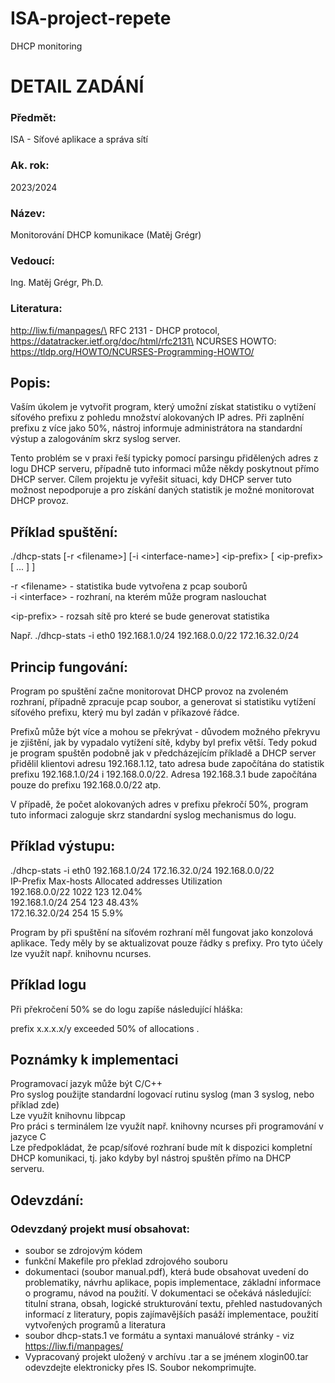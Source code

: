 # ISA-project-repete
DHCP monitoring
# DETAIL ZADÁNÍ
###  Předmět:
ISA - Síťové aplikace a správa sítí
### Ak. rok:
2023/2024
### Název:
Monitorování DHCP komunikace (Matěj Grégr)
### Vedoucí:
Ing. Matěj Grégr, Ph.D.
### Literatura:
http://liw.fi/manpages/\
RFC 2131 - DHCP protocol, https://datatracker.ietf.org/doc/html/rfc2131\
NCURSES HOWTO: https://tldp.org/HOWTO/NCURSES-Programming-HOWTO/
## Popis:
Vaším úkolem je vytvořit program, který umožní získat statistiku o vytížení síťového prefixu z pohledu množství alokovaných IP adres. Při zaplnění prefixu z více jako 50%, nástroj informuje administrátora na standardní výstup a zalogováním skrz syslog server.

Tento problém se v praxi řeší typicky pomocí parsingu přidělených adres z logu DHCP serveru, případně tuto informaci může někdy poskytnout přímo DHCP server. Cílem projektu je vyřešit situaci, kdy DHCP server tuto možnost nepodporuje a pro získání daných statistik je možné monitorovat DHCP provoz.

## Příklad spuštění:
./dhcp-stats [-r \<filename>] [-i \<interface-name>] \<ip-prefix> [ \<ip-prefix> [ ... ] ]

-r \<filename> - statistika bude vytvořena z pcap souborů\
-i \<interface> - rozhraní, na kterém může program naslouchat

\<ip-prefix> - rozsah sítě pro které se bude generovat statistika

Např.
./dhcp-stats -i eth0 192.168.1.0/24 192.168.0.0/22 172.16.32.0/24

## Princip fungování:

Program po spuštění začne monitorovat DHCP provoz na zvoleném rozhraní, případně zpracuje pcap soubor, a generovat si statistiku vytížení síťového prefixu, který mu byl zadán v příkazové řádce.

Prefixů může být více a mohou se překrývat - důvodem možného překryvu je zjištění, jak by vypadalo vytížení sítě, kdyby byl prefix větší. Tedy pokud je program spuštěn podobně jak v předcházejícím příkladě a DHCP server přidělil klientovi adresu 192.168.1.12, tato adresa bude započítána do statistik prefixu 192.168.1.0/24 i 192.168.0.0/22. Adresa 192.168.3.1 bude započítána pouze do prefixu 192.168.0.0/22 atp.

V případě, že počet alokovaných adres v prefixu překročí 50%, program tuto informaci zaloguje skrz standardní syslog mechanismus do logu. 

## Příklad výstupu:

./dhcp-stats -i eth0 192.168.1.0/24 172.16.32.0/24 192.168.0.0/22\
IP-Prefix Max-hosts Allocated addresses Utilization\
192.168.0.0/22 1022 123 12.04%\
192.168.1.0/24 254 123 48.43%\
172.16.32.0/24 254 15 5.9%

Program by při spuštění na síťovém rozhraní měl fungovat jako konzolová aplikace. Tedy měly by se aktualizovat pouze řádky s prefixy. Pro tyto účely lze využít např. knihovnu ncurses.

## Příklad logu

Při překročení 50% se do logu zapíše následující hláška:

prefix x.x.x.x/y exceeded 50% of allocations .

## Poznámky k implementaci

Programovací jazyk může být C/C++\
Pro syslog použijte standardní logovací rutinu syslog (man 3 syslog, nebo příklad zde)\
Lze využít knihovnu libpcap\
Pro práci s terminálem lze využít např. knihovny ncurses při programování v jazyce C\
Lze předpokládat, že pcap/síťové rozhraní bude mít k dispozici kompletní DHCP komunikaci, tj. jako kdyby byl nástroj spuštěn přímo na DHCP serveru.
## Odevzdání:

### Odevzdaný projekt musí obsahovat:

* soubor se zdrojovým kódem
* funkční Makefile pro překlad zdrojového souboru
* dokumentaci (soubor manual.pdf), která bude obsahovat uvedení do problematiky, návrhu aplikace, popis implementace, základní informace o programu, návod na použití. V dokumentaci se očekává následující: titulní strana, obsah, logické strukturování textu, přehled nastudovaných informací z literatury, popis zajímavějších pasáží implementace, použití vytvořených programů a literatura
* soubor dhcp-stats.1 ve formátu a syntaxi manuálové stránky - viz https://liw.fi/manpages/
* Vypracovaný projekt uložený v archívu .tar a se jménem xlogin00.tar odevzdejte elektronicky přes IS. Soubor nekomprimujte.
 
